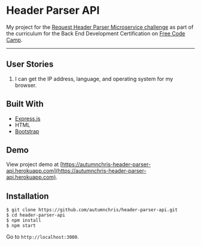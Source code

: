 # Header Parser API

My project for the [Request Header Parser Microservice challenge](https://www.freecodecamp.org/challenges/request-header-parser-microservice) as part of the curriculum for the Back End Development Certification on [Free Code Camp](https://www.freecodecamp.org).

---

## User Stories
1. I can get the IP address, language, and operating system for my browser.

## Built With
* [Express.js](https://expressjs.com)
* HTML
* [Bootstrap](https://getbootstrap.com)

## Demo

View project demo at [https://autumnchris-header-parser-api.herokuapp.com](https://autumnchris-header-parser-api.herokuapp.com).

## Installation

```
$ git clone https://github.com/autumnchris/header-parser-api.git
$ cd header-parser-api
$ npm install
$ npm start
```

Go to `http://localhost:3000`.
